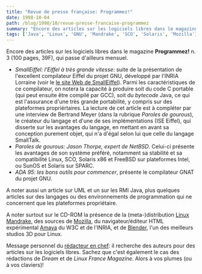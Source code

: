 ```yaml
---
title: "Revue de presse française: Programmez!"
date: 1998-10-04
path: /blog/1998/10/revue-presse-francaise-programmez
summary: "Encore des articles sur les logiciels libres dans le magazine Programmez."
tags: ['Java', 'Linux', 'GNU', 'Mandrake', 'SCO', 'Solaris', 'Mozilla']
---
```


<P>
Encore des articles sur les logiciels libres dans le magazine
<B>Programmez!</B> n. 3 (100 pages, 39F), qui passe d'ailleurs mensuel.
</P>

<UL>

<LI>
<EM>SmallEiffel: l'Eiffel à très grande vitesse</EM>:
suite de la présentation de l'excellent compilateur Eiffel
du projet GNU, développé par l'INRIA Lorraine (voir le <A HREF="http://www.loria.fr/projets/SmallEiffel/">le site Web de
SmallEiffel</A>). Parmi les caractéristiques de ce compilateur,
on notera la capacité à produire soit du code C portable (qui peut
ensuite être compilé par GCC), soit du <EM>bytecode</EM> Java, ce
qui est l'assurance d'une très grande portabilité, y compris sur des
plateformes propriértaires. La lecture de cet article est à compléter
par une interview de Bertrand Meyer (dans la rubrique <EM>Paroles de
gourous</EM>), le créateur du langage et d'une de ses implémentations (ISE
Eiffel), qui disserte sur les avantages du langage, en mettant en avant sa
conception purement objet, qui n'a d'égal selon lui que celle du langage
SmallTalk.

<LI>
<EM>Paroles de gourous: Jason Thorpe, expert de NetBSD</EM>. Celui-ci
présente les avantages de son système préféré, notamment sa stabilité et
sa compatibilité Linux, SCO, Solaris x86 et FreeBSD sur plateformes
Intel, ou SunOS et Solaris sur SPARC.

<LI><EM>ADA 95: les bons outils pour commencer</EM>, présente
le compilateur GNAT du projet GNU.

</UL>

<P>
A noter aussi un article sur UML et un sur les RMI Java, plus quelques
articles sur des langages ou des environnements de programmation qui ne
concernent que les plateformes propriétaire.
</P>

<P>
A noter surtout sur le CD-ROM la présence de la (meta-)distribution <A HREF="http://www.linux-mandrake.com/">Linux Mandrake</A>, des sources
de <A HREF="http://www.mozilla.org/">Mozilla</A>, du navigateur/éditeur
HTML expérimental <A HREF="http://www.w3.org/Amaya/">Amaya</A> du W3C
et de l'INRIA, et de <A HREF="http://www.blender.nl">Blender</A>, l'un
des meilleurs studios 3D pour Linux.
</P>

<P>
Message personnel du <A HREF="mailto:feedback@planetepc.fr">rédacteur
en chef</A>: il recherche des auteurs pour des articles sur les logiciels
libres. Sachez que c'est également le cas des rédactions de <EM>Dream</EM> et
de <EM>Linux France Magazine</EM>. Alors à vos plumes (ou à vos claviers)!
</P>


